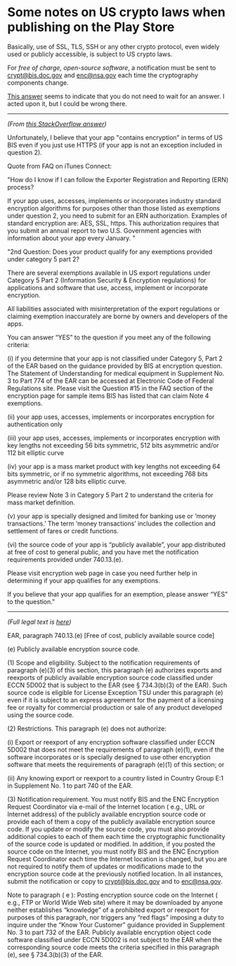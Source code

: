 Some notes on US crypto laws when publishing on the Play Store
==============================================================

Basically, use of SSL, TLS, SSH or any other crypto protocol, even widely used
or publicly accessible, is subject to US crypto laws.

For _free of charge, open-source software_, a notification must be sent to
crypt@bis.doc.gov and enc@nsa.gov each time the cryptography components change.

[This answer](http://stackoverflow.com/questions/2325452) seems to indicate
that you do not need to wait for an answer. I acted upon it, but I could be wrong there.

---------------------------------------------------------------------

_(From [this StackOverflow answer](http://stackoverflow.com/questions/2135081/does-my-application-contain-encryption))_

Unfortunately, I believe that your app "contains encryption" in terms of US BIS
even if you just use HTTPS (if your app is not an exception included in
question 2).

Quote from FAQ on iTunes Connect:

"How do I know if I can follow the Exporter Registration and Reporting (ERN)
process?

If your app uses, accesses, implements or incorporates industry standard
encryption algorithms for purposes other than those listed as exemptions under
question 2, you need to submit for an ERN authorization. Examples of standard
encryption are: AES, SSL, https. This authorization requires that you submit an
annual report to two U.S. Government agencies with information about your app
every January. "

"2nd Question: Does your product qualify for any exemptions provided under
category 5 part 2?

There are several exemptions available in US export regulations under Category
5 Part 2 (Information Security & Encryption regulations) for applications and
software that use, access, implement or incorporate encryption.

All liabilities associated with misinterpretation of the export regulations or
claiming exemption inaccurately are borne by owners and developers of the apps.

You can answer “YES” to the question if you meet any of the following criteria:

(i) if you determine that your app is not classified under Category 5, Part 2
of the EAR based on the guidance provided by BIS at encryption question. The
Statement of Understanding for medical equipment in Supplement No. 3 to Part
774 of the EAR can be accessed at Electronic Code of Federal Regulations site.
Please visit the Question #15 in the FAQ section of the encryption page for
sample items BIS has listed that can claim Note 4 exemptions.

(ii) your app uses, accesses, implements or incorporates encryption for
authentication only

(iii) your app uses, accesses, implements or incorporates encryption with key
lengths not exceeding 56 bits symmetric, 512 bits asymmetric and/or 112 bit
elliptic curve

(iv) your app is a mass market product with key lengths not exceeding 64 bits
symmetric, or if no symmetric algorithms, not exceeding 768 bits asymmetric
and/or 128 bits elliptic curve.

Please review Note 3 in Category 5 Part 2 to understand the criteria for mass
market definition.

(v) your app is specially designed and limited for banking use or ‘money
transactions.’ The term ‘money transactions’ includes the collection and
settlement of fares or credit functions.

(vi) the source code of your app is “publicly available”, your app distributed
at free of cost to general public, and you have met the notification
requirements provided under 740.13.(e).

Please visit encryption web page in case you need further help in determining
if your app qualifies for any exemptions.

If you believe that your app qualifies for an exemption, please answer “YES” to
the question."

---------------------------------------------------------------------

_(Full legal text is [here](http://www.ecfr.gov/cgi-bin/text-idx?c=ecfr&rgn=div5&view=text&node=15:2.1.3.4.25&idno=15#15:2.1.3.4.25.0.1.13))_

EAR, paragraph 740.13.(e) [Free of cost, publicly available source code]

(e) Publicly available encryption source code.

(1) Scope and eligibility.  Subject to the notification requirements of
paragraph (e)(3) of this section, this paragraph (e) authorizes exports and
reexports of publicly available encryption source code classified under ECCN
5D002 that is subject to the EAR (see § 734.3(b)(3) of the EAR). Such source
code is eligible for License Exception TSU under this paragraph (e) even if it
is subject to an express agreement for the payment of a licensing fee or
royalty for commercial production or sale of any product developed using the
source code.

(2) Restrictions. This paragraph (e) does not authorize:

(i) Export or reexport of any encryption software classified under ECCN 5D002
that does not meet the requirements of paragraph (e)(1), even if the software
incorporates or is specially designed to use other encryption software that
meets the requirements of paragraph (e)(1) of this section; or

(ii) Any knowing export or reexport to a country listed in Country Group E:1 in
Supplement No. 1 to part 740 of the EAR.

(3) Notification requirement. You must notify BIS and the ENC Encryption
Request Coordinator via e-mail of the Internet location ( e.g., URL or Internet
address) of the publicly available encryption source code or provide each of
them a copy of the publicly available encryption source code. If you update or
modify the source code, you must also provide additional copies to each of them
each time the cryptographic functionality of the source code is updated or
modified. In addition, if you posted the source code on the Internet, you must
notify BIS and the ENC Encryption Request Coordinator each time the Internet
location is changed, but you are not required to notify them of updates or
modifications made to the encryption source code at the previously notified
location. In all instances, submit the notification or copy to
crypt@bis.doc.gov and to enc@nsa.gov.

Note to paragraph ( e ): Posting encryption source code on the Internet ( e.g.,
FTP or World Wide Web site) where it may be downloaded by anyone neither
establishes “knowledge” of a prohibited export or reexport for purposes of this
paragraph, nor triggers any “red flags” imposing a duty to inquire under the
“Know Your Customer” guidance provided in Supplement No. 3 to part 732 of the
EAR. Publicly available encryption object code software classified under ECCN
5D002 is not subject to the EAR when the corresponding source code meets the
criteria specified in this paragraph (e), see § 734.3(b)(3) of the EAR.
